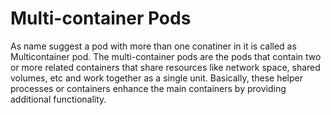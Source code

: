 # Multi-container Pods

As name suggest a pod with more than one conatiner in it is called as Multicontainer pod.
The multi-container pods are the pods that contain two or more related containers that share resources like network space, shared volumes, etc and work together as a single unit. Basically, these helper processes or containers enhance the main containers by providing additional functionality.

